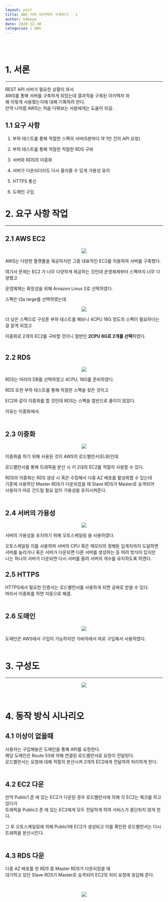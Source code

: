 ```yaml
---
layout: post
title: AWS 서버 아키텍처 구축하기 - 1
author: k4keye
date: 2020-12-30
categories : AWS
---
```

<br/>
<br/>

# 1. 서론
___
REST API 서버가 필요한 상황이 와서<br/>
AWS를 통해 서버를 구축하게 되었는데 결과적을 구축된 아키텍처 와<br/>
왜 이렇게 사용했는지에 대해 기록하려 한다.<br/>
만약 나처럼 AWS는 처음 다뤄보는 사람에게는 도움이 되길.<br/>

## **1.1 요구 사항**<br/>
1. 부하 테스트를 통해 적절한 스펙의 서버(5분마다 약 1만 건의 API 요청) 

2. 부하 테스트를 통해 적절한 적절한 RDS 구비 

3. 서버와 RDS의 이중화 

4. 서버가 다운되더라도 다시 올라올 수 있게 가용성 유지 

5. HTTPS 통신 

6. 도매인 구입


# 2. 요구 사항 작업
___
## **2.1 AWS EC2**<br/>
<p align="center">
    <img src="https://github.com/k4keye/k4keye.github.io/blob/master/images/AWS1/ec2.png?raw=true"/>
</p>

AWS는 다양한 플랫폼을 제공하지만 그중 대표적인 EC2를 이용하여 서버를 구축했다. <br/>

여기서 문제는 EC2 가 너무 다양하게 제공하는 것인데 운영체제부터 스펙까지 너무 다양했고 <br/>

운영체제는 확장성을 위해 Amazon Linux 2로 선택하였다. <br/>

스펙은 t3a large를 선택하였는데 <br/>

<p align="center">
    <img src="https://user-images.githubusercontent.com/52993842/103391766-6648fb00-4b5e-11eb-94ce-3a2bb80cc8ca.png"/>
</p>
더 낮은 스펙으로 구성훈 부하 테스트를 해보니 4CPU 16G 정도의 스펙이 필요하다는 걸 알게 되었고<br/>

이중화로 2개의 EC2를 구비할 것이니 절반인 **2CPU 8G로 2개를 선택**하였다.<br/><br/>


## **2.2 RDS**<br/>
<p align="center">
    <img src="https://user-images.githubusercontent.com/52993842/103391777-6c3edc00-4b5e-11eb-822e-08da3f2db33f.png"/>
</p>
RDS는 마리아 DB를 선택하였고 4CPU, 16G를 준비하였다.<br/>

RDS 또한 부하 테스트를 통해 적절한 스펙을 찾은 것이고<br/>

EC2와 같이 이중화를 할 것인데 RDS는 스펙을 절반으로 줄이지 않았다.<br/>

이유는 이중화에서.<br/><br/>

## **2.3 이중화**<br/>
<p align="center">
    <img src="https://user-images.githubusercontent.com/52993842/103391795-7365ea00-4b5e-11eb-95b4-76d2d0a3b41a.png"/>
</p>
이중화를 하기 위해 사용된 것이 AWS의 로드밸런서(ELB)인데<br/>

로드밸런서를 통해 트래픽을 분산 시 키 2대의 EC2를 적절히 사용할 수 있다.<br/>

RDS의 이중화는 RDS 생성 시 혹은 수정해서 다중 AZ 배포를 활성화할 수 있는데<br/>
기존에 사용하던 Master RDS가 다운되었을 때 Slave RDS가 Master로 승격되어 <br/>
사용자가 따로 건드릴 필요 없이 가용성을 유지시켜준다.<br/><br/>

## **2.4 서버의 가용성**<br/>
<p align="center">
    <img src="https://user-images.githubusercontent.com/52993842/103391803-7c56bb80-4b5e-11eb-9166-dd4c996b7739.png"/>
</p>

서버의 가용성을 유지하기 위해 오토스케일링 을 사용하였다.<br/>

오토스케일링 이를 사용하여 서버의 CPU 혹은 메모리의 정해둔 임계치까지 도달하면<br/>
서버를 늘리거나 혹은 서버가 다운되면 다른 서버를 생성하는 등 여려 방식이 있지만<br/>
나는 하나의 서버가 다운되면 다시 서버를 올려 서버의 개수를 유지하도록 하였다.<br/>

## **2.5 HTTPS**<br/>
HTTPS에서 필요한 인증서는 로드밸런서를 사용하게 되면 공짜로 받을 수 있다.<br/>
따라서 이중화를 하면 자동으로 해결.<br/><br/>

## **2.6 도매인**<br/>
<p align="center">
    <img src="https://github.com/k4keye/k4keye.github.io/blob/master/images/AWS1/gabia.png?raw=true"/>
</p>
도매인은 AWS에서 구입이 가능하지만
가비아에서 따로 구입해서 사용하였다.<br/><br/>

# 3. 구성도
___
<p align="center">
    <img src="https://user-images.githubusercontent.com/52993842/103391822-95f80300-4b5e-11eb-983f-aab450fe3887.png"/>
</p>
<br/>

# 4. 동작 방식 시나리오
## **4.1 이상이 없을때**<br/>
사용자는 구입해놓은 도매인을 통해 API를 요청한다.<br/>
해당 도매인은 Route 53에 의해 연결된 로드벨런서로 요청이 전달된다.<br/>
로드벨런서는 요청에 대해 적절히 분산시켜 2개의 EC2에게 전달하여 처리하게 한다.<br/><br/>

## **4.2 EC2 다운**<br/>
만약 Public1 존 에 있는 EC2가 다운된 경우 로드벨런서에 의해 각 EC2는 체크를 하고 있다가<br/>
트래픽을 Public2 존 에 있는 EC2에게 모두 전달하게 하여 서비스가 중단되지 않게 한다.<br/>

그 후 오토스케일링에 의해 Public1에 EC2가 생성되고 이를 확인한 로드벨런서는 다시 트래픽을 분산시킨다.<br/><br/>

## **4.3 RDS 다운**<br/>
다중 AZ 배포를 한 RDS 중 Master RDS가 다운되었을 때<br/>
대기하고 있던  Slave RDS가 Master로 승격되어 EC2의 처리 요청에 응답해 준다.

​
<p align="center">
    <img src="https://user-images.githubusercontent.com/52993842/103391830-9c867a80-4b5e-11eb-82f0-42fd98b2179a.jpg"/>
</p>
